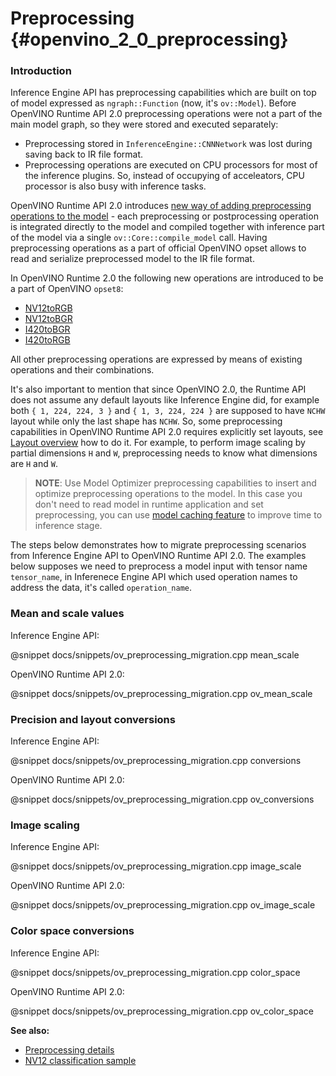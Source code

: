 # Preprocessing {#openvino_2_0_preprocessing}

### Introduction

Inference Engine API has preprocessing capabilities which are built on top of model expressed as `ngraph::Function` (now, it's `ov::Model`). Before OpenVINO Runtime API 2.0 preprocessing operations were not a part of the main model graph, so they were stored and executed separately:
- Preprocessing stored in `InferenceEngine::CNNNetwork` was lost during saving back to IR file format.
- Preprocessing operations are executed on CPU processors for most of the inference plugins. So, instead of occupying of acceleators, CPU processor is also busy with inference tasks.

OpenVINO Runtime API 2.0 introduces [new way of adding preprocessing operations to the model](../preprocessing_overview.md) - each preprocessing or postprocessing operation is integrated directly to the model and compiled together with inference part of the model via a single `ov::Core::compile_model` call.
Having preprocessing operations as a part of official OpenVINO opset allows to read and serialize preprocessed model to the IR file format.

In OpenVINO Runtime 2.0 the following new operations are introduced to be a part of OpenVINO `opset8`:
- [NV12toRGB](../../ops/image/NV12toRGB_8.md)
- [NV12toBGR](../../ops/image/NV12toBGR_8.md)
- [I420toBGR](../../ops/image/I420toBGR_8.md)
- [I420toRGB](../../ops/image/I420toRGB_8.md)

All other preprocessing operations are expressed by means of existing operations and their combinations.

It's also important to mention that since OpenVINO 2.0, the Runtime API does not assume any default layouts like Inference Engine did, for example both `{ 1, 224, 224, 3 }` and `{ 1, 3, 224, 224 }` are supposed to have `NCHW` layout while only the last shape has `NCHW`. So, some preprocessing capabilities in OpenVINO Runtime API 2.0 requires explicitly set layouts, see [Layout overview](../layout_overview.md) how to do it. For example, to perform image scaling by partial dimensions `H` and `W`, preprocessing needs to know what dimensions are `H` and `W`.

> **NOTE**: Use Model Optimizer preprocessing capabilities to insert and optimize preprocessing operations to the model. In this case you don't need to read model in runtime application and set preprocessing, you can use [model caching feature](../Model_caching_overview.md) to improve time to inference stage.

The steps below demonstrates how to migrate preprocessing scenarios from Inference Engine API to OpenVINO Runtime API 2.0.
The examples below supposes we need to preprocess a model input with tensor name `tensor_name`, in Inferenece Engine API which used operation names to address the data, it's called `operation_name`.

### Mean and scale values

Inference Engine API:

@snippet docs/snippets/ov_preprocessing_migration.cpp mean_scale

OpenVINO Runtime API 2.0:

@snippet docs/snippets/ov_preprocessing_migration.cpp ov_mean_scale

### Precision and layout conversions

Inference Engine API:

@snippet docs/snippets/ov_preprocessing_migration.cpp conversions

OpenVINO Runtime API 2.0:

@snippet docs/snippets/ov_preprocessing_migration.cpp ov_conversions

### Image scaling

Inference Engine API:

@snippet docs/snippets/ov_preprocessing_migration.cpp image_scale

OpenVINO Runtime API 2.0:

@snippet docs/snippets/ov_preprocessing_migration.cpp ov_image_scale

### Color space conversions

Inference Engine API:

@snippet docs/snippets/ov_preprocessing_migration.cpp color_space

OpenVINO Runtime API 2.0:

@snippet docs/snippets/ov_preprocessing_migration.cpp ov_color_space

**See also:**
- [Preprocessing details](../preprocessing_details.md)
- [NV12 classification sample](../../../samples/cpp/hello_nv12_input_classification/README.md)
